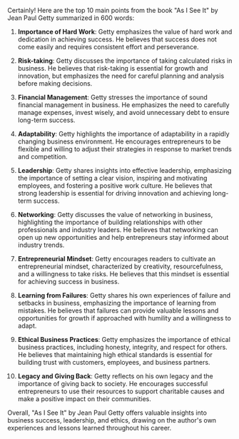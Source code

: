 Certainly! Here are the top 10 main points from the book "As I See It" by Jean Paul Getty summarized in 600 words:

1. **Importance of Hard Work**: Getty emphasizes the value of hard work and dedication in achieving success. He believes that success does not come easily and requires consistent effort and perseverance.

2. **Risk-taking**: Getty discusses the importance of taking calculated risks in business. He believes that risk-taking is essential for growth and innovation, but emphasizes the need for careful planning and analysis before making decisions.

3. **Financial Management**: Getty stresses the importance of sound financial management in business. He emphasizes the need to carefully manage expenses, invest wisely, and avoid unnecessary debt to ensure long-term success.

4. **Adaptability**: Getty highlights the importance of adaptability in a rapidly changing business environment. He encourages entrepreneurs to be flexible and willing to adjust their strategies in response to market trends and competition.

5. **Leadership**: Getty shares insights into effective leadership, emphasizing the importance of setting a clear vision, inspiring and motivating employees, and fostering a positive work culture. He believes that strong leadership is essential for driving innovation and achieving long-term success.

6. **Networking**: Getty discusses the value of networking in business, highlighting the importance of building relationships with other professionals and industry leaders. He believes that networking can open up new opportunities and help entrepreneurs stay informed about industry trends.

7. **Entrepreneurial Mindset**: Getty encourages readers to cultivate an entrepreneurial mindset, characterized by creativity, resourcefulness, and a willingness to take risks. He believes that this mindset is essential for achieving success in business.

8. **Learning from Failures**: Getty shares his own experiences of failure and setbacks in business, emphasizing the importance of learning from mistakes. He believes that failures can provide valuable lessons and opportunities for growth if approached with humility and a willingness to adapt.

9. **Ethical Business Practices**: Getty emphasizes the importance of ethical business practices, including honesty, integrity, and respect for others. He believes that maintaining high ethical standards is essential for building trust with customers, employees, and business partners.

10. **Legacy and Giving Back**: Getty reflects on his own legacy and the importance of giving back to society. He encourages successful entrepreneurs to use their resources to support charitable causes and make a positive impact on their communities.

Overall, "As I See It" by Jean Paul Getty offers valuable insights into business success, leadership, and ethics, drawing on the author's own experiences and lessons learned throughout his career.